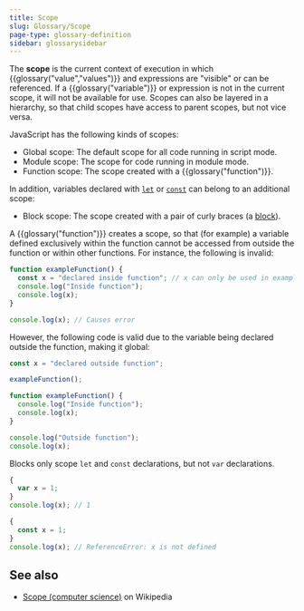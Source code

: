 ```yaml
---
title: Scope
slug: Glossary/Scope
page-type: glossary-definition
sidebar: glossarysidebar
---
```



The **scope** is the current context of execution in which {{glossary("value","values")}} and expressions are "visible" or can be referenced. If a {{glossary("variable")}} or expression is not in the current scope, it will not be available for use. Scopes can also be layered in a hierarchy, so that child scopes have access to parent scopes, but not vice versa.

JavaScript has the following kinds of scopes:

- Global scope: The default scope for all code running in script mode.
- Module scope: The scope for code running in module mode.
- Function scope: The scope created with a {{glossary("function")}}.

In addition, variables declared with [`let`](/en-US/docs/Web/JavaScript/Reference/Statements/let) or [`const`](/en-US/docs/Web/JavaScript/Reference/Statements/const) can belong to an additional scope:

- Block scope: The scope created with a pair of curly braces (a [block](/en-US/docs/Web/JavaScript/Reference/Statements/block)).

A {{glossary("function")}} creates a scope, so that (for example) a variable defined exclusively within the function cannot be accessed from outside the function or within other functions. For instance, the following is invalid:

```js example-bad
function exampleFunction() {
  const x = "declared inside function"; // x can only be used in exampleFunction
  console.log("Inside function");
  console.log(x);
}

console.log(x); // Causes error
```

However, the following code is valid due to the variable being declared outside the function, making it global:

```js example-good
const x = "declared outside function";

exampleFunction();

function exampleFunction() {
  console.log("Inside function");
  console.log(x);
}

console.log("Outside function");
console.log(x);
```

Blocks only scope `let` and `const` declarations, but not `var` declarations.

```js example-good
{
  var x = 1;
}
console.log(x); // 1
```

```js example-bad
{
  const x = 1;
}
console.log(x); // ReferenceError: x is not defined
```

## See also

- [Scope (computer science)](<https://en.wikipedia.org/wiki/Scope_(computer_science)>) on Wikipedia
